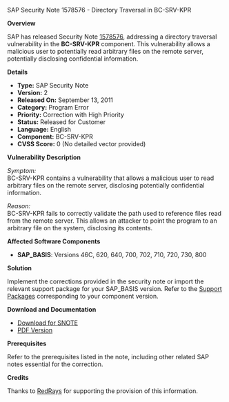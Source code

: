 SAP Security Note 1578576 - Directory Traversal in BC-SRV-KPR

**Overview**

SAP has released Security Note [1578576](https://notesdownloads.sap.com/note/0040000009366812017), addressing a directory traversal vulnerability in the **BC-SRV-KPR** component. This vulnerability allows a malicious user to potentially read arbitrary files on the remote server, potentially disclosing confidential information.

**Details**

- **Type:** SAP Security Note
- **Version:** 2
- **Released On:** September 13, 2011
- **Category:** Program Error
- **Priority:** Correction with High Priority
- **Status:** Released for Customer
- **Language:** English
- **Component:** BC-SRV-KPR
- **CVSS Score:** 0 (No detailed vector provided)

**Vulnerability Description**

*Symptom:*  
BC-SRV-KPR contains a vulnerability that allows a malicious user to read arbitrary files on the remote server, disclosing potentially confidential information.

*Reason:*  
BC-SRV-KPR fails to correctly validate the path used to reference files read from the remote server. This allows an attacker to point the program to an arbitrary file on the system, disclosing its contents.

**Affected Software Components**

- **SAP_BASIS**: Versions 46C, 620, 640, 700, 702, 710, 720, 730, 800

**Solution**

Implement the corrections provided in the security note or import the relevant support package for your SAP_BASIS version. Refer to the [Support Packages](https://me.sap.com/supportpackage/SAPKB46C62) corresponding to your component version.

**Download and Documentation**

- [Download for SNOTE](https://notesdownloads.sap.com/note/0040000009366812017)
- [PDF Version](https://userapps.support.sap.com/sap/support/sfm/notes/print/0001578576?language=en-US&token=285D94154B49529EE715A186257C47BF)

**Prerequisites**

Refer to the prerequisites listed in the note, including other related SAP notes essential for the correction.

**Credits**

Thanks to [RedRays](https://redrays.io) for supporting the provision of this information.